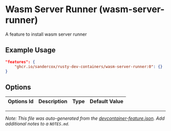 
# Wasm Server Runner (wasm-server-runner)

A feature to install wasm server runner

## Example Usage

```json
"features": {
    "ghcr.io/sandercox/rusty-dev-containers/wasm-server-runner:0": {}
}
```

## Options

| Options Id | Description | Type | Default Value |
|-----|-----|-----|-----|




---

_Note: This file was auto-generated from the [devcontainer-feature.json](https://github.com/sandercox/rusty-dev-containers/blob/main/src/wasm-server-runner/devcontainer-feature.json).  Add additional notes to a `NOTES.md`._

